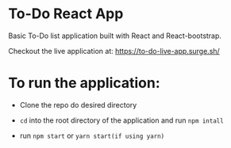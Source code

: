 # To-Do React App

Basic To-Do list application built with React and React-bootstrap.

Checkout the live application at: https://to-do-live-app.surge.sh/

# To run the application:

- Clone the repo do desired directory

- `cd` into the root directory of the application and run `npm intall`

- run `npm start` or `yarn start(if using yarn)`
